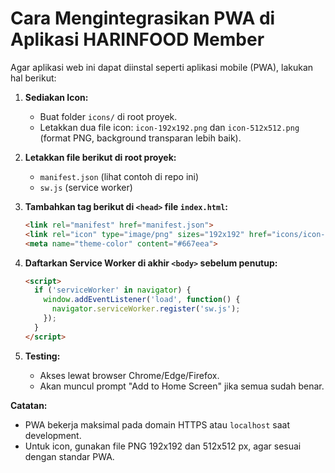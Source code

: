 # Cara Mengintegrasikan PWA di Aplikasi HARINFOOD Member

Agar aplikasi web ini dapat diinstal seperti aplikasi mobile (PWA), lakukan hal berikut:

1. **Sediakan Icon:**
   - Buat folder `icons/` di root proyek.
   - Letakkan dua file icon: `icon-192x192.png` dan `icon-512x512.png` (format PNG, background transparan lebih baik).

2. **Letakkan file berikut di root proyek:**
   - `manifest.json` (lihat contoh di repo ini)
   - `sw.js` (service worker)

3. **Tambahkan tag berikut di `<head>` file `index.html`:**
   ```html
   <link rel="manifest" href="manifest.json">
   <link rel="icon" type="image/png" sizes="192x192" href="icons/icon-192x192.png">
   <meta name="theme-color" content="#667eea">
   ```

4. **Daftarkan Service Worker di akhir `<body>` sebelum penutup:**
   ```html
   <script>
     if ('serviceWorker' in navigator) {
       window.addEventListener('load', function() {
         navigator.serviceWorker.register('sw.js');
       });
     }
   </script>
   ```

5. **Testing:**
   - Akses lewat browser Chrome/Edge/Firefox.
   - Akan muncul prompt "Add to Home Screen" jika semua sudah benar.

**Catatan:**  
- PWA bekerja maksimal pada domain HTTPS atau `localhost` saat development.
- Untuk icon, gunakan file PNG 192x192 dan 512x512 px, agar sesuai dengan standar PWA.
